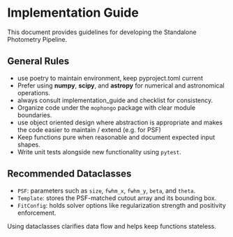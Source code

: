 # Implementation Guide

This document provides guidelines for developing the Standalone Photometry Pipeline.

## General Rules
- use poetry to maintain environment, keep pyproject.toml current
- Prefer using **numpy**, **scipy**, and **astropy** for numerical and astronomical operations.
- always consult implementation_guide and checklist for consistency.
- Organize code under the `mophongo` package with clear module boundaries.
- use object oriented design where abstraction is appropriate and makes the code easier to maintain / extend (e.g. for PSF)
- Keep functions pure when reasonable and document expected input shapes.
- Write unit tests alongside new functionality using `pytest`.


## Recommended Dataclasses
- `PSF`: parameters such as `size`, `fwhm_x`, `fwhm_y`, `beta`, and `theta`.
- `Template`: stores the PSF-matched cutout array and its bounding box.
- `FitConfig`: holds solver options like regularization strength and positivity enforcement.

Using dataclasses clarifies data flow and helps keep functions stateless.


